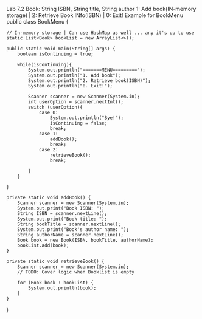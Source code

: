 Lab 7.2
Book: String ISBN, String title, String author
1: Add book(IN-memory storage) | 2: Retrieve Book INfo(ISBN) | 0: Exit!
Example for BookMenu
public class BookMenu {

    // In-memory storage | Can use HashMap as well ... any it's up to use
    static List<Book> bookList = new ArrayList<>();

    public static void main(String[] args) {
        boolean isContinuing = true;

        while(isContinuing){
            System.out.println("=======MENU=========");
            System.out.println("1. Add book");
            System.out.println("2. Retrieve book(ISBN)");
            System.out.println("0. Exit!");

            Scanner scanner = new Scanner(System.in);
            int userOption = scanner.nextInt();
            switch (userOption){
                case 0:
                    System.out.println("Bye!");
                    isContinuing = false;
                    break;
                case 1:
                    addBook();
                    break;
                case 2:
                    retrieveBook();
                    break;

            }
        }

    }

    private static void addBook() {
        Scanner scanner = new Scanner(System.in);
        System.out.print("Book ISBN: ");
        String ISBN = scanner.nextLine();
        System.out.print("Book title: ");
        String bookTitle = scanner.nextLine();
        System.out.print("Book's author name: ");
        String authorName = scanner.nextLine();
        Book book = new Book(ISBN, bookTitle, authorName);
        bookList.add(book);
    }

    private static void retrieveBook() {
        Scanner scanner = new Scanner(System.in);
        // TODO: Cover logic when Booklist is empty

        for (Book book : bookList) {
            System.out.println(book);
        }
    }
}